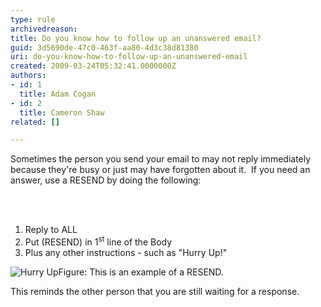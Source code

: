 ```yaml
---
type: rule
archivedreason: 
title: Do you know how to follow up an unanswered email?
guid: 3d5690de-47c0-463f-aa80-4d3c38d81380
uri: do-you-know-how-to-follow-up-an-unanswered-email
created: 2009-03-24T05:32:41.0000000Z
authors:
- id: 1
  title: Adam Cogan
- id: 2
  title: Cameron Shaw
related: []

---
```



<p>Sometimes the person you send your email to may not reply immediately because they're busy or just may have forgotten about it.&#160; If you need an answer, use a RESEND by doing the following&#58;</p>
<br><excerpt class='endintro'></excerpt><br>
<ol>
<li>Reply to ALL&#160; 
<li>Put (RESEND) in 1<sup>st</sup> line of the Body 
<li>Plus any other instructions - such as &quot;Hurry Up!&quot; </li></ol><span class="ms-rteCustom-ImageArea"><img border="0" alt="Hurry Up" src="/Standards/Communication/RulesToBetterEmail/PublishingImages/HurryUp.gif" /></span><span class="ms-rteCustom-FigureGood">Figure&#58; This is an example of a RESEND.</span> 
<p>This reminds the other person that you are still waiting for a response.</p>


